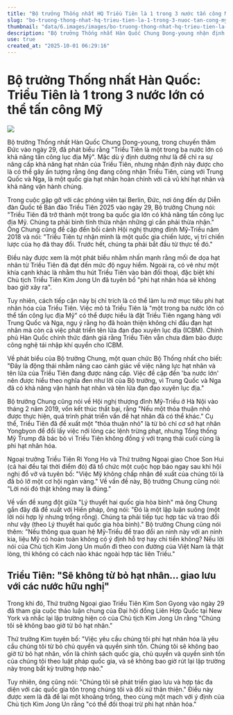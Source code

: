 ```yaml
---
title: "Bộ trưởng Thống nhất HQ Triều Tiên là 1 trong 3 nước tấn công Mỹ"
slug: "bo-truong-thong-nhat-hq-trieu-tien-la-1-trong-3-nuoc-tan-cong-my"
thumbnail: "data/6.images/images/bo-truong-thong-nhat-hq-trieu-tien-la-1-trong-3-nuoc-tan-cong-my.webp"
description: "Bộ trưởng Thống nhất Hàn Quốc Chung Dong-young nhận định Triều Tiên là một trong ba quốc gia có khả năng tấn công Mỹ, gây tranh cãi về việc công nhận năng lực hạt nhân và kêu gọi đối thoại."
use: true
created_at: "2025-10-01 06:29:16"
---
```


# Bộ trưởng Thống nhất Hàn Quốc: Triều Tiên là 1 trong 3 nước lớn có thể tấn công Mỹ

![](/images/20250930-00000053-cnippou-000-1-view.webp)

Bộ trưởng Thống nhất Hàn Quốc Chung Dong-young, trong chuyến thăm Đức vào ngày 29, đã phát biểu rằng "Triều Tiên là một trong ba nước lớn có khả năng tấn công lục địa Mỹ". Mặc dù ý định dường như là để chỉ ra sự nâng cấp khả năng hạt nhân của Triều Tiên, nhưng nhận định này được cho là có thể gây ấn tượng rằng ông đang công nhận Triều Tiên, cùng với Trung Quốc và Nga, là một quốc gia hạt nhân hoàn chỉnh với cả vũ khí hạt nhân và khả năng vận hành chúng.

Trong cuộc gặp gỡ với các phóng viên tại Berlin, Đức, nơi ông đến dự Diễn đàn Quốc tế Bán đảo Triều Tiên 2025 vào ngày 29, Bộ trưởng Chung nói: "Triều Tiên đã trở thành một trong ba quốc gia lớn có khả năng tấn công lục địa Mỹ. Chúng ta phải bình tĩnh thừa nhận những gì cần phải thừa nhận." Ông Chung cũng đề cập đến bối cảnh Hội nghị thượng đỉnh Mỹ-Triều năm 2018 và nói: "Triều Tiên tự nhận mình là một quốc gia chiến lược, vị trí chiến lược của họ đã thay đổi. Trước hết, chúng ta phải bắt đầu từ thực tế đó."

Điều này được xem là một phát biểu nhằm nhấn mạnh rằng mối đe dọa hạt nhân từ Triều Tiên đã đạt đến mức độ nguy hiểm. Ngoài ra, có vẻ như một khía cạnh khác là nhằm thu hút Triều Tiên vào bàn đối thoại, đặc biệt khi Chủ tịch Triều Tiên Kim Jong Un đã tuyên bố "phi hạt nhân hóa sẽ không bao giờ xảy ra".

Tuy nhiên, cách tiếp cận này bị chỉ trích là có thể làm lu mờ mục tiêu phi hạt nhân hóa của Triều Tiên. Việc mô tả Triều Tiên là "một trong ba nước lớn có thể tấn công lục địa Mỹ" có thể được hiểu là đặt Triều Tiên ngang hàng với Trung Quốc và Nga, ngụ ý rằng họ đã hoàn thiện không chỉ đầu đạn hạt nhân mà còn cả việc phát triển tên lửa đạn đạo xuyên lục địa (ICBM). Chính phủ Hàn Quốc chính thức đánh giá rằng Triều Tiên vẫn chưa đảm bảo được công nghệ tái nhập khí quyển cho ICBM.

Về phát biểu của Bộ trưởng Chung, một quan chức Bộ Thống nhất cho biết: "Đây là động thái nhằm nâng cao cảnh giác về việc năng lực hạt nhân và tên lửa của Triều Tiên đang được nâng cấp. Việc đề cập đến 'ba nước lớn' nên được hiểu theo nghĩa đen như lời của Bộ trưởng, vì Trung Quốc và Nga đã có khả năng vận hành hạt nhân và tên lửa đạn đạo xuyên lục địa."

Bộ trưởng Chung cũng nói về Hội nghị thượng đỉnh Mỹ-Triều ở Hà Nội vào tháng 2 năm 2019, vốn kết thúc thất bại, rằng "Nếu một thỏa thuận nhỏ được thực hiện, quá trình phát triển vấn đề hạt nhân đã có thể khác." Cụ thể, Triều Tiên đã đề xuất một "thỏa thuận nhỏ" là từ bỏ chỉ cơ sở hạt nhân Yongbyon để đổi lấy việc nới lỏng các lệnh trừng phạt, nhưng Tổng thống Mỹ Trump đã bác bỏ vì Triều Tiên không đồng ý với trạng thái cuối cùng là phi hạt nhân hóa.

Ngoại trưởng Triều Tiên Ri Yong Ho và Thứ trưởng Ngoại giao Choe Son Hui (cả hai đều tại thời điểm đó) đã tổ chức một cuộc họp báo ngay sau khi hội nghị đổ vỡ và tuyên bố: "Việc Mỹ không chấp nhận đề xuất của chúng tôi là đã bỏ lỡ một cơ hội ngàn vàng." Về vấn đề này, Bộ trưởng Chung cũng nói: "Lời nói đó thật không may là đúng."

Về vấn đề xung đột giữa "Lý thuyết hai quốc gia hòa bình" mà ông Chung gần đây đã đề xuất với Hiến pháp, ông nói: "Đó là một lập luận suông (một lời nói hợp lý nhưng trống rỗng). Chúng ta phải tiếp tục hợp tác và trao đổi như vậy (theo Lý thuyết hai quốc gia hòa bình)." Bộ trưởng Chung cũng nói thêm: "Nếu thông qua quan hệ Mỹ-Triều để trao đổi an ninh này với an ninh kia, liệu Mỹ có hoàn toàn không có ý định hỗ trợ hay chi tiền không? Nếu lời nói của Chủ tịch Kim Jong Un muốn đi theo con đường của Việt Nam là thật lòng, thì không có cách nào khác ngoài hợp tác liên Triều."

## Triều Tiên: "Sẽ không từ bỏ hạt nhân... giao lưu với các nước hữu nghị"

Trong khi đó, Thứ trưởng Ngoại giao Triều Tiên Kim Son Gyong vào ngày 29 đã tham gia cuộc thảo luận chung của Đại hội đồng Liên Hợp Quốc tại New York và nhắc lại lập trường hiện có của Chủ tịch Kim Jong Un rằng "Chúng tôi sẽ không bao giờ từ bỏ hạt nhân."

Thứ trưởng Kim tuyên bố: "Việc yêu cầu chúng tôi phi hạt nhân hóa là yêu cầu chúng tôi từ bỏ chủ quyền và quyền sinh tồn. Chúng tôi sẽ không bao giờ từ bỏ hạt nhân, vốn là chính sách quốc gia, chủ quyền và quyền sinh tồn của chúng tôi theo luật pháp quốc gia, và sẽ không bao giờ rút lại lập trường này trong bất kỳ trường hợp nào."

Tuy nhiên, ông cũng nói: "Chúng tôi sẽ phát triển giao lưu và hợp tác đa diện với các quốc gia tôn trọng chúng tôi và đối xử thân thiện." Điều này được xem là đã để lại một khoảng trống, theo cùng một mạch với ý định của Chủ tịch Kim Jong Un rằng "có thể đối thoại trừ phi hạt nhân hóa."